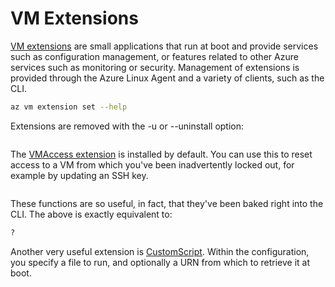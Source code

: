 VM Extensions
=============

[VM extensions](https://docs.microsoft.com/en-us/azure/virtual-machines/virtual-machines-windows-extensions-features)
are small applications that run at boot and provide services such as 
configuration management, or features related to other Azure services
such as monitoring or security.  Management of extensions is provided
through the Azure Linux Agent and a variety of clients, such as the CLI.

```bash
az vm extension set --help
```

Extensions are removed with the -u or --uninstall option:

```bash
```

The [VMAccess extension](https://docs.microsoft.com/en-us/azure/virtual-machines/virtual-machines-linux-using-vmaccess-extension)
is installed by default.  You can use this to reset access to a VM from which
you've been inadvertently locked out, for example by updating an SSH key.

```bash
```

These functions are so useful, in fact, that they've been baked right into
the CLI.  The above is exactly equivalent to:

```bash
?
```

Another very useful extension is [CustomScript](https://docs.microsoft.com/en-us/azure/virtual-machines/virtual-machines-linux-extensions-customscript).
Within the configuration, you specify a file to run, and optionally a URN
from which to retrieve it at boot.

```bash
```
